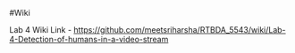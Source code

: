 #Wiki

Lab 4 Wiki Link - https://github.com/meetsriharsha/RTBDA_5543/wiki/Lab-4-Detection-of-humans-in-a-video-stream

